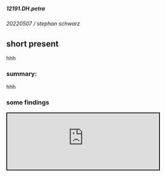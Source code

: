 ##### 12191.DH.petra
###### 20220507 / stephan schwarz
## short present
hhh
### summary:

hhh
### some findings

<iframe src="https://ada-sub.rotefadenbuecher.de/skool/public/dh/pres/2022-05-07/petra_codes.html" width="80%" style="border:2px solid black;"/>
Q: MAXQDA, sentiment analysis essai of amazon rezensions
hhh
fin